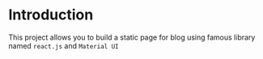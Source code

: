 # Introduction

This project allows you to build a static page for blog using famous library named `react.js` and `Material UI`
